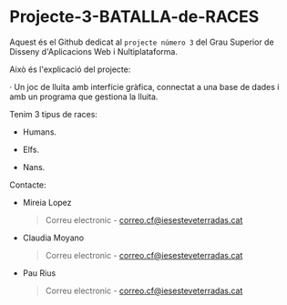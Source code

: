 # Projecte-3-BATALLA-de-RACES

Aquest és el Github dedicat al `projecte número 3` del Grau Superior de Disseny d'Aplicacions Web i Nultiplataforma.

Això és l'explicació del projecte:

· Un joc de lluita amb interfície gràfica, connectat a una base de dades i amb un programa que gestiona la lluita.

Tenim 3 tipus de races:

- Humans.

- Elfs.

- Nans.




Contacte:

- Mireia Lopez
  >Correu electronic - correo.cf@iesesteveterradas.cat
  
- Claudia Moyano
  >Correu electronic - correo.cf@iesesteveterradas.cat
  
- Pau Rius
  >Correu electronic - correo.cf@iesesteveterradas.cat
